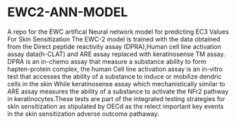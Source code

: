 # EWC2-ANN-MODEL
A repo for the EWC artifical Neural network model for predicting EC3 Values For Skin Sensitization
The EWC-2 model is trained with the data obtained from the Direct peptide reactivity assay (DPRA),Human cell line activation assay data(h-CLAT) and ARE assay replaced with keratinosense TM assay. DPRA is an in-chemo assay that measure a substance ability to form hapten-protein complex, the human Cell line activation assay is an in-vitro test that accesses the ability of a substance to induce or mobilize dendric cells in the skin While keratinosense assay which mechanistically similar to ARE assay  measures the ability of a substance to activate the NFr2 pathway in keratinocytes.These tests are part of the integrated testing strategies for skin sensitization as stipulated by OECd as the relect important key events in the skin sensitization adverse outcome pathaway.
